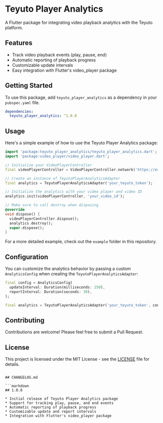 # Teyuto Player Analytics

A Flutter package for integrating video playback analytics with the Teyuto platform.

## Features

- Track video playback events (play, pause, end)
- Automatic reporting of playback progress
- Customizable update intervals
- Easy integration with Flutter's video_player package

## Getting Started

To use this package, add `teyuto_player_analytics` as a dependency in your `pubspec.yaml` file.

```yaml
dependencies:
  teyuto_player_analytics: ^1.0.0
```

## Usage

Here's a simple example of how to use the Teyuto Player Analytics package:

```dart
import 'package:teyuto_player_analytics/teyuto_player_analytics.dart';
import 'package:video_player/video_player.dart';

// Initialize your VideoPlayerController
final videoPlayerController = VideoPlayerController.network('https://example.com/video.mp4');

// Create an instance of TeyutoPlayerAnalyticsAdapter
final analytics = TeyutoPlayerAnalyticsAdapter('your_teyuto_token');

// Initialize the analytics with your video player and video ID
analytics.init(videoPlayerController, 'your_video_id');

// Make sure to call destroy when disposing
@override
void dispose() {
  videoPlayerController.dispose();
  analytics.destroy();
  super.dispose();
}
```

For a more detailed example, check out the `example` folder in this repository.

## Configuration

You can customize the analytics behavior by passing a custom `AnalyticsConfig` when creating the `TeyutoPlayerAnalyticsAdapter`:

```dart
final config = AnalyticsConfig(
  updateInterval: Duration(milliseconds: 250),
  reportInterval: Duration(seconds: 30),
);

final analytics = TeyutoPlayerAnalyticsAdapter('your_teyuto_token', config: config);
```

## Contributing

Contributions are welcome! Please feel free to submit a Pull Request.

## License

This project is licensed under the MIT License - see the [LICENSE](LICENSE) file for details.
```

## CHANGELOG.md

```markdown
## 1.0.0

* Initial release of Teyuto Player Analytics package
* Support for tracking play, pause, and end events
* Automatic reporting of playback progress
* Customizable update and report intervals
* Integration with Flutter's video_player package